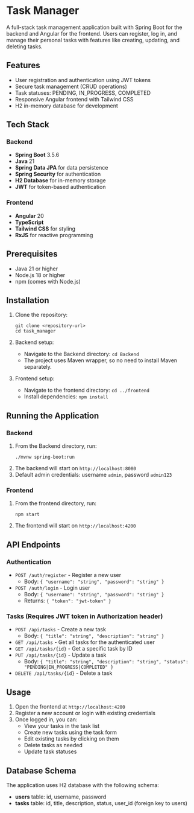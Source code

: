# Task Manager

A full-stack task management application built with Spring Boot for the backend and Angular for the frontend. Users can register, log in, and manage their personal tasks with features like creating, updating, and deleting tasks.

## Features

- User registration and authentication using JWT tokens
- Secure task management (CRUD operations)
- Task statuses: PENDING, IN_PROGRESS, COMPLETED
- Responsive Angular frontend with Tailwind CSS
- H2 in-memory database for development

## Tech Stack

### Backend
- **Spring Boot** 3.5.6
- **Java** 21
- **Spring Data JPA** for data persistence
- **Spring Security** for authentication
- **H2 Database** for in-memory storage
- **JWT** for token-based authentication

### Frontend
- **Angular** 20
- **TypeScript**
- **Tailwind CSS** for styling
- **RxJS** for reactive programming

## Prerequisites

- Java 21 or higher
- Node.js 18 or higher
- npm (comes with Node.js)

## Installation

1. Clone the repository:
   ```
   git clone <repository-url>
   cd task_manager
   ```

2. Backend setup:
   - Navigate to the Backend directory: `cd Backend`
   - The project uses Maven wrapper, so no need to install Maven separately.

3. Frontend setup:
   - Navigate to the frontend directory: `cd ../frontend`
   - Install dependencies: `npm install`

## Running the Application

### Backend
1. From the Backend directory, run:
   ```
   ./mvnw spring-boot:run
   ```
2. The backend will start on `http://localhost:8080`
3. Default admin credentials: username `admin`, password `admin123`

### Frontend
1. From the frontend directory, run:
   ```
   npm start
   ```
2. The frontend will start on `http://localhost:4200`

## API Endpoints

### Authentication
- `POST /auth/register` - Register a new user
  - Body: `{ "username": "string", "password": "string" }`
- `POST /auth/login` - Login user
  - Body: `{ "username": "string", "password": "string" }`
  - Returns: `{ "token": "jwt-token" }`

### Tasks (Requires JWT token in Authorization header)
- `POST /api/tasks` - Create a new task
  - Body: `{ "title": "string", "description": "string" }`
- `GET /api/tasks` - Get all tasks for the authenticated user
- `GET /api/tasks/{id}` - Get a specific task by ID
- `PUT /api/tasks/{id}` - Update a task
  - Body: `{ "title": "string", "description": "string", "status": "PENDING|IN_PROGRESS|COMPLETED" }`
- `DELETE /api/tasks/{id}` - Delete a task

## Usage

1. Open the frontend at `http://localhost:4200`
2. Register a new account or login with existing credentials
3. Once logged in, you can:
   - View your tasks in the task list
   - Create new tasks using the task form
   - Edit existing tasks by clicking on them
   - Delete tasks as needed
   - Update task statuses

## Database Schema

The application uses H2 database with the following schema:

- **users** table: id, username, password
- **tasks** table: id, title, description, status, user_id (foreign key to users)
